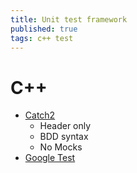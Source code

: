 ```yaml
---
title: Unit test framework
published: true
tags: c++ test
---
```

# C++
- [Catch2](https://github.com/catchorg/Catch2) 
	+ Header only
	+ BDD syntax
	- No Mocks 
- [Google Test](https://github.com/google/googletest)


